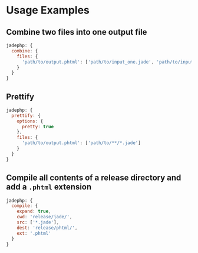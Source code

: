 # Usage Examples

## Combine two files into one output file

```js
jadephp: {
  combine: {
    files: {
      'path/to/output.phtml': ['path/to/input_one.jade', 'path/to/input_two.jade']
    }
  }
}
```

## Prettify
```js
jadephp: {
  prettify: {
    options: {
      pretty: true
    },
    files: {
      'path/to/output.phtml': ['path/to/**/*.jade']
    }
  }
}
```

## Compile all contents of a release directory and add a `.phtml` extension
```js
jadephp: {
  compile: {
    expand: true,
    cwd: 'release/jade/',
    src: ['*.jade'],
    dest: 'release/phtml/',
    ext: '.phtml'
  }
}
```
